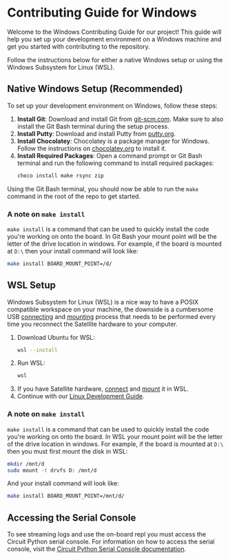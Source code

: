 # Contributing Guide for Windows
Welcome to the Windows Contributing Guide for our project! This guide will help you set up your development environment on a Windows machine and get you started with contributing to the repository.

Follow the instructions below for either a native Windows setup or using the Windows Subsystem for Linux (WSL).

## Native Windows Setup (Recommended)

To set up your development environment on Windows, follow these steps:

1. **Install Git**: Download and install Git from [git-scm.com](https://git-scm.com/downloads). Make sure to also install the Git Bash terminal during the setup process.
1. **Install Putty**: Download and install Putty from [putty.org](https://putty.org/).
1. **Install Chocolatey**: Chocolatey is a package manager for Windows. Follow the instructions on [chocolatey.org](https://chocolatey.org/install) to install it.
1. **Install Required Packages**: Open a command prompt or Git Bash terminal and run the following command to install required packages:
    ```sh
    choco install make rsync zip
    ```

Using the Git Bash terminal, you should now be able to run the `make` command in the root of the repo to get started.

### A note on `make install`

`make install` is a command that can be used to quickly install the code you're working on onto the board. In Git Bash your mount point will be the letter of the drive location in windows. For example, if the board is mounted at `D:\` then your install command will look like:
```sh
make install BOARD_MOUNT_POINT=/d/
```

## WSL Setup
Windows Subsystem for Linux (WSL) is a nice way to have a POSIX compatible workspace on your machine, the downside is a cumbersome USB [connecting][connect-usb] and [mounting][mount-disk] process that needs to be performed every time you reconnect the Satellite hardware to your computer.

1. Download Ubuntu for WSL:
    ```sh
    wsl --install
    ```
1. Run WSL:
    ```sh
    wsl
    ```
1. If you have Satellite hardware, [connect][connect-usb] and [mount][mount-disk] it in WSL.
1. Continue with our [Linux Development Guide](dev-guide-linux.md).

### A note on `make install`

`make install` is a command that can be used to quickly install the code you're working on onto the board. In WSL your mount point will be the letter of the drive location in windows. For example, if the board is mounted at `D:\` then you must first mount the disk in WSL:
```sh
mkdir /mnt/d
sudo mount -t drvfs D: /mnt/d
```

And your install command will look like:
```sh
make install BOARD_MOUNT_POINT=/mnt/d/
```

## Accessing the Serial Console
To see streaming logs and use the on-board repl you must access the Circuit Python serial console. For information on how to access the serial console, visit the [Circuit Python Serial Console documentation](https://learn.adafruit.com/welcome-to-circuitpython/advanced-serial-console-on-windows).

[connect-usb]: https://learn.microsoft.com/en-us/windows/wsl/connect-usb "How to Connect USB to WSL"
[mount-disk]: https://learn.microsoft.com/en-us/windows/wsl/wsl2-mount-disk "How to Mount a Disk to WSL"
